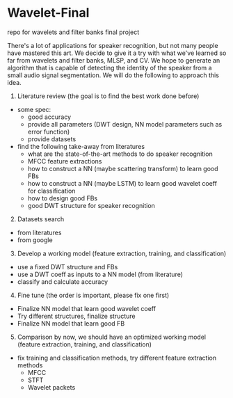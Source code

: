# Wavelet-Final
repo for wavelets and filter banks final project

There's a lot of applications for speaker recognition, but not many people have mastered this art. We decide to give it a try with what we've learned so far from wavelets and filter banks, MLSP, and CV. We hope to generate an algorithm that is capable of detecting the identity of the speaker from a small audio signal segmentation. We will do the following to approach this idea.  

1. Literature review (the goal is to find the best work done before)  
  * some spec:  
    - good accuracy
    - provide all parameters (DWT design, NN model parameters such as error function)
    - provide datasets
  * find the following take-away from literatures  
    - what are the state-of-the-art methods to do speaker recognition
     * MFCC feature extractions
    - how to construct a NN (maybe scattering transform) to learn good FBs
    - how to construct a NN (maybe LSTM) to learn good wavelet coeff for classification
    - how to design good FBs
    - good DWT structure for speaker recognition

2. Datasets search  
  * from literatures  
  * from google  
  
3. Develop a working model (feature extraction, training, and classification)  
  * use a fixed DWT structure and FBs  
  * use a DWT coeff as inputs to a NN model (from literature)  
  * classify and calculate accuracy  
  
4. Fine tune (the order is important, please fix one first)  
  * Finalize NN model that learn good wavelet coeff  
  * Try different structures, finalize structure  
  * Finalize NN model that learn good FB  

5. Comparison
  by now, we should have an optimized working model (feature extraction, training, and classification)  
  * fix training and classification methods, try different feature extraction methods  
    - MFCC
    - STFT
    - Wavelet packets
  
